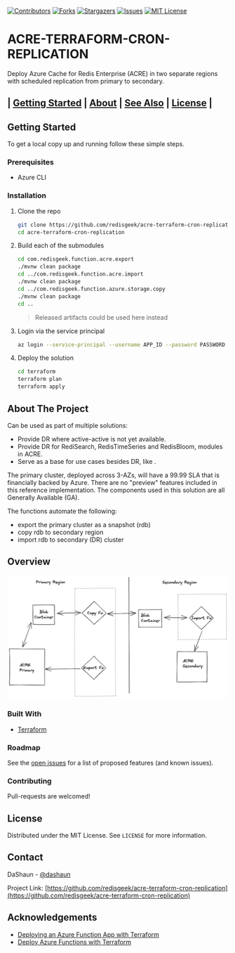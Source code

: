 [![Contributors][contributors-shield]][contributors-url]
[![Forks][forks-shield]][forks-url]
[![Stargazers][stars-shield]][stars-url]
[![Issues][issues-shield]][issues-url]
[![MIT License][license-shield]][license-url]

# ACRE-TERRAFORM-CRON-REPLICATION

Deploy Azure Cache for Redis Enterprise (ACRE) in two separate regions with scheduled replication from primary to secondary.

## | [Getting Started](#getting-started) | [About](#about) | [See Also](#see-also)  | [License](#license) |

## Getting Started

To get a local copy up and running follow these simple steps.

### Prerequisites

* Azure CLI

### Installation

1. Clone the repo
   ```sh
   git clone https://github.com/redisgeek/acre-terraform-cron-replication.git --recurse-submodule
   cd acre-terraform-cron-replication
   ```
   
2. Build each of the submodules
   ```sh
   cd com.redisgeek.function.acre.export
   ./mvnw clean package
   cd ../com.redisgeek.function.acre.import
   ./mvnw clean package
   cd ../com.redisgeek.function.azure.storage.copy
   ./mvnw clean package
   cd ..
   ```
   >Released artifacts could be used here instead
   
3. Login via the service principal
   ```sh
   az login --service-principal --username APP_ID --password PASSWORD --tenant TENANT_ID
   ```

4. Deploy the solution
   ```sh
   cd terraform
   terraform plan
   terraform apply
   ```

## About The Project

Can be used as part of multiple solutions:
- Provide DR where active-active is not yet available.
- Provide DR for RediSearch, RedisTimeSeries and RedisBloom, modules in ACRE.
- Serve as a base for use cases besides DR, like .

The primary cluster, deployed across 3-AZs, will have a 99.99 SLA that is financially backed by Azure.
There are no "preview" features included in this reference implementation.
The components used in this solution are all Generally Available (GA).

The functions automate the following:

- export the primary cluster as a snapshot (rdb)
- copy rdb to secondary region
- import rdb to secondary (DR) cluster

## Overview

![Architecture Overview](images/v1.png)

### Built With

* [Terraform](https://terraform.io)

### Roadmap

See the [open issues](https://github.com/redisgeek/acre-terraform-cron-replication/issues) for a list of proposed features (and known issues).

### Contributing

Pull-requests are welcomed!

## License

Distributed under the MIT License. See `LICENSE` for more information.

## Contact

DaShaun - [@dashaun](https://twitter.com/dashaun)

Project Link: [https://github.com/redisgeek/acre-terraform-cron-replication](https://github.com/redisgeek/acre-terraform-cron-replication)

<!-- ACKNOWLEDGEMENTS -->
## Acknowledgements
* [Deploying an Azure Function App with Terraform](https://adrianhall.github.io/typescript/2019/10/23/terraform-functions/)
* [Deploy Azure Functions with Terraform](https://www.maxivanov.io/deploy-azure-functions-with-terraform/)

<!-- MARKDOWN LINKS & IMAGES -->
<!-- https://www.markdownguide.org/basic-syntax/#reference-style-links -->
[contributors-shield]: https://img.shields.io/github/contributors/redisgeek/acre-terraform-cron-replication.svg?style=for-the-badge
[contributors-url]: https://github.com/redisgeek/acre-terraform-cron-replication/graphs/contributors
[forks-shield]: https://img.shields.io/github/forks/redisgeek/acre-terraform-cron-replication.svg?style=for-the-badge
[forks-url]: https://github.com/redisgeek/acre-terraform-cron-replication/network/members
[stars-shield]: https://img.shields.io/github/stars/redisgeek/acre-terraform-cron-replication.svg?style=for-the-badge
[stars-url]: https://github.com/redisgeek/acre-terraform-cron-replication/stargazers
[issues-shield]: https://img.shields.io/github/issues/redisgeek/acre-terraform-cron-replication.svg?style=for-the-badge
[issues-url]: https://github.com/redisgeek/acre-terraform-cron-replication/issues
[license-shield]: https://img.shields.io/github/license/redisgeek/acre-terraform-cron-replication.svg?style=for-the-badge
[license-url]: https://github.com/redisgeek/acre-terraform-cron-replication/blob/master/LICENSE.txt
